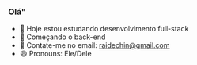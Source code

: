 ### Olá"

- 🔭 Hoje estou estudando desenvolvimento full-stack
- 🌱 Começando o back-end
- 👯 Contate-me no email: raidechin@gmail.com
- 😄 Pronouns: Ele/Dele
